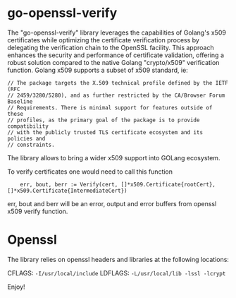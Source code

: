 # go-openssl-verify

The "go-openssl-verify" library leverages the capabilities of Golang's x509 certificates while optimizing the certificate verification process by delegating the verification chain to the OpenSSL facility. This approach enhances the security and performance of certificate validation, offering a robust solution compared to the native Golang "crypto/x509" verification function.
Golang x509 supports a subset of x509 standard, ie:

```
// The package targets the X.509 technical profile defined by the IETF (RFC
// 2459/3280/5280), and as further restricted by the CA/Browser Forum Baseline
// Requirements. There is minimal support for features outside of these
// profiles, as the primary goal of the package is to provide compatibility
// with the publicly trusted TLS certificate ecosystem and its policies and
// constraints.
```

The library allows to bring a wider x509 support into GOLang ecosystem. 

To verify certificates one would need to call this function

```
	err, bout, berr := Verify(cert, []*x509.Certificate{rootCert}, []*x509.Certificate{IntermediateCert})
```

err, bout and berr will be an error, output and error buffers from openssl x509 verify function.

# Openssl

The library relies on openssl headers and libraries at the following locations:

CFLAGS: `-I/usr/local/include`
LDFLAGS: `-L/usr/local/lib -lssl -lcrypt`

Enjoy!